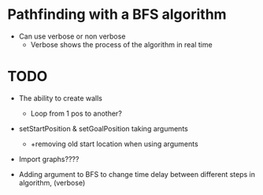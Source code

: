 # Pathfinding with a BFS algorithm
* Can use verbose or non verbose
  * Verbose shows the process of the algorithm in real time

# TODO
* The ability to create walls
  * Loop from 1 pos to another?
* setStartPosition & setGoalPosition taking arguments
  * +removing old start location when using arguments
* Import graphs????


* Adding argument to BFS to change time delay between different steps in algorithm, (verbose)